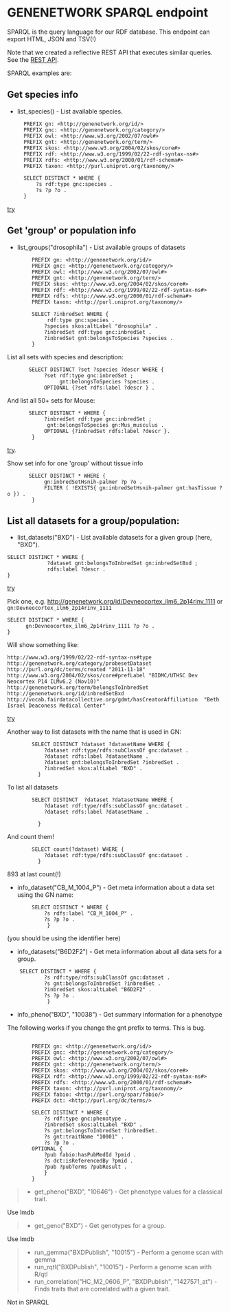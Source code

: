 # GENENETWORK SPARQL endpoint

SPARQL is the query language for our RDF database. This endpoint can export HTML, JSON and TSV(!)

Note that we created a reflective REST API that executes similar queries. See the [REST API](GN-REST-API-v2.md).

SPARQL examples are:

## Get species info

- list_species() - List available species.

        PREFIX gn: <http://genenetwork.org/id/>
        PREFIX gnc: <http://genenetwork.org/category/>
        PREFIX owl: <http://www.w3.org/2002/07/owl#>
        PREFIX gnt: <http://genenetwork.org/term/>
        PREFIX skos: <http://www.w3.org/2004/02/skos/core#>
        PREFIX rdf: <http://www.w3.org/1999/02/22-rdf-syntax-ns#>
        PREFIX rdfs: <http://www.w3.org/2000/01/rdf-schema#>
        PREFIX taxon: <http://purl.uniprot.org/taxonomy/>

        SELECT DISTINCT * WHERE {
            ?s rdf:type gnc:species .
            ?s ?p ?o .
        }

[try](https://sparql.genenetwork.org/sparql?default-graph-uri=&qtxt=%20%20%20%20%20%20%20%20PREFIX%20gn%3A%20%3Chttp%3A%2F%2Fgenenetwork.org%2Fid%2F%3E%0A%20%20%20%20%20%20%20%20PREFIX%20gnc%3A%20%3Chttp%3A%2F%2Fgenenetwork.org%2Fcategory%2F%3E%0A%20%20%20%20%20%20%20%20PREFIX%20owl%3A%20%3Chttp%3A%2F%2Fwww.w3.org%2F2002%2F07%2Fowl%23%3E%0A%20%20%20%20%20%20%20%20PREFIX%20gnt%3A%20%3Chttp%3A%2F%2Fgenenetwork.org%2Fterm%2F%3E%0A%20%20%20%20%20%20%20%20PREFIX%20skos%3A%20%3Chttp%3A%2F%2Fwww.w3.org%2F2004%2F02%2Fskos%2Fcore%23%3E%0A%20%20%20%20%20%20%20%20PREFIX%20rdf%3A%20%3Chttp%3A%2F%2Fwww.w3.org%2F1999%2F02%2F22-rdf-syntax-ns%23%3E%0A%20%20%20%20%20%20%20%20PREFIX%20rdfs%3A%20%3Chttp%3A%2F%2Fwww.w3.org%2F2000%2F01%2Frdf-schema%23%3E%0A%20%20%20%20%20%20%20%20PREFIX%20taxon%3A%20%3Chttp%3A%2F%2Fpurl.uniprot.org%2Ftaxonomy%2F%3E%0A%0A%20%20%20%20%20%20%20%20SELECT%20DISTINCT%20*%20WHERE%20%7B%0A%20%20%20%20%20%20%20%20%20%20%20%20%3Fs%20rdf%3Atype%20gnc%3Aspecies%20.%0A%20%20%20%20%20%20%20%20%20%20%20%20%3Fs%20%3Fp%20%3Fo%20.%0A%20%20%20%20%20%20%20%20%7D%0A%0A&format=text%2Fhtml&timeout=0&signal_void=on)

## Get 'group' or population info

- list_groups("drosophila") - List available groups of datasets

```sparql
        PREFIX gn: <http://genenetwork.org/id/>
        PREFIX gnc: <http://genenetwork.org/category/>
        PREFIX owl: <http://www.w3.org/2002/07/owl#>
        PREFIX gnt: <http://genenetwork.org/term/>
        PREFIX skos: <http://www.w3.org/2004/02/skos/core#>
        PREFIX rdf: <http://www.w3.org/1999/02/22-rdf-syntax-ns#>
        PREFIX rdfs: <http://www.w3.org/2000/01/rdf-schema#>
        PREFIX taxon: <http://purl.uniprot.org/taxonomy/>

        SELECT ?inbredSet WHERE {
             rdf:type gnc:species .
            ?species skos:altLabel "drosophila" .
            ?inbredSet rdf:type gnc:inbredSet .
            ?inbredSet gnt:belongsToSpecies ?species .
        }
```

List all sets with species and description:

```sparql
       SELECT DISTINCT ?set ?species ?descr WHERE {
            ?set rdf:type gnc:inbredSet ;
                 gnt:belongsToSpecies ?species .
            OPTIONAL {?set rdfs:label ?descr } .
```

And list all 50+ sets for Mouse:

```sparql
       SELECT DISTINCT * WHERE {
            ?inbredSet rdf:type gnc:inbredSet ;
             gnt:belongsToSpecies gn:Mus_musculus .
            OPTIONAL {?inbredSet rdfs:label ?descr }.
        }
```

[try](https://sparql.genenetwork.org/sparql?default-graph-uri=&qtxt=%20%20%20%20%20%20%20PREFIX%20gn%3A%20%3Chttp%3A%2F%2Fgenenetwork.org%2Fid%2F%3E%0A%20%20%20%20%20%20%20%20PREFIX%20gnc%3A%20%3Chttp%3A%2F%2Fgenenetwork.org%2Fcategory%2F%3E%0A%20%20%20%20%20%20%20%20PREFIX%20owl%3A%20%3Chttp%3A%2F%2Fwww.w3.org%2F2002%2F07%2Fowl%23%3E%0A%20%20%20%20%20%20%20%20PREFIX%20gnt%3A%20%3Chttp%3A%2F%2Fgenenetwork.org%2Fterm%2F%3E%0A%20%20%20%20%20%20%20%20PREFIX%20skos%3A%20%3Chttp%3A%2F%2Fwww.w3.org%2F2004%2F02%2Fskos%2Fcore%23%3E%0A%20%20%20%20%20%20%20%20PREFIX%20rdf%3A%20%3Chttp%3A%2F%2Fwww.w3.org%2F1999%2F02%2F22-rdf-syntax-ns%23%3E%0A%20%20%20%20%20%20%20%20PREFIX%20rdfs%3A%20%3Chttp%3A%2F%2Fwww.w3.org%2F2000%2F01%2Frdf-schema%23%3E%0A%20%20%20%20%20%20%20%20PREFIX%20taxon%3A%20%3Chttp%3A%2F%2Fpurl.uniprot.org%2Ftaxonomy%2F%3E%0A%0A%20%20%20%20%20%20%20%20SELECT%20DISTINCT%20*%20WHERE%20%7B%0A%20%20%20%20%20%20%20%20%20%20%20%20%3FinbredSet%20rdf%3Atype%20gnc%3AinbredSet%20%3B%0A%20%20%20%20%20%20%20%20%20%20%20%20%20gnt%3AbelongsToSpecies%20gn%3AMus_musculus%20.%0A%20%20%20%20%20%20%20%20%20%20%20%20OPTIONAL%20%7B%3FinbredSet%20rdfs%3Alabel%20%3Fdescr%20%7D.%0A%20%20%20%20%20%20%20%20%7D&format=text%2Fhtml&timeout=0&signal_void=on).

Show set info for one 'group' without tissue info

```sparql
       SELECT DISTINCT * WHERE {
            gn:inbredSetHsnih-palmer ?p ?o .
            FILTER ( !EXISTS{ gn:inbredSetHsnih-palmer gnt:hasTissue ?o }) .
        }
```

## List all datasets for a group/population:


- list_datasets("BXD") - List available datasets for a given group (here, "BXD").

```sparql
SELECT DISTINCT * WHERE {
             ?dataset gnt:belongsToInbredSet gn:inbredSetBxd ;
             rdfs:label ?descr .
}
```

[try](https://sparql.genenetwork.org/sparql?default-graph-uri=&qtxt=%20%20%20%20%20%20%20%20PREFIX%20gn%3A%20%3Chttp%3A%2F%2Fgenenetwork.org%2Fid%2F%3E%0A%20%20%20%20%20%20%20%20PREFIX%20gnc%3A%20%3Chttp%3A%2F%2Fgenenetwork.org%2Fcategory%2F%3E%0A%20%20%20%20%20%20%20%20PREFIX%20owl%3A%20%3Chttp%3A%2F%2Fwww.w3.org%2F2002%2F07%2Fowl%23%3E%0A%20%20%20%20%20%20%20%20PREFIX%20gnt%3A%20%3Chttp%3A%2F%2Fgenenetwork.org%2Fterm%2F%3E%0A%20%20%20%20%20%20%20%20PREFIX%20skos%3A%20%3Chttp%3A%2F%2Fwww.w3.org%2F2004%2F02%2Fskos%2Fcore%23%3E%0A%20%20%20%20%20%20%20%20PREFIX%20rdf%3A%20%3Chttp%3A%2F%2Fwww.w3.org%2F1999%2F02%2F22-rdf-syntax-ns%23%3E%0A%20%20%20%20%20%20%20%20PREFIX%20rdfs%3A%20%3Chttp%3A%2F%2Fwww.w3.org%2F2000%2F01%2Frdf-schema%23%3E%0A%20%20%20%20%20%20%20%20PREFIX%20taxon%3A%20%3Chttp%3A%2F%2Fpurl.uniprot.org%2Ftaxonomy%2F%3E%0A%0ASELECT%20DISTINCT%20*%20WHERE%20%7B%0A%20%20%20%20%20%20%20%20%20%20%20%20%20%3Fdataset%20gnt%3AbelongsToInbredSet%20gn%3AinbredSetBxd%20%3B%0A%20%20%20%20%20%20%20%20%20%20%20%20%20%20%20%20%20%20%20%20%20%20%20%20%20%20%20%20rdfs%3Alabel%20%3Fdescr%20.%0A%7D&format=text%2Fhtml&timeout=0&signal_void=on)

Pick one, e.g. http://genenetwork.org/id/Devneocortex_ilm6_2p14rinv_1111 or `gn:Devneocortex_ilm6_2p14rinv_1111`

```sparql
SELECT DISTINCT * WHERE {
      gn:Devneocortex_ilm6_2p14rinv_1111 ?p ?o .
}
```

Will show something like:

```sparql
http://www.w3.org/1999/02/22-rdf-syntax-ns#type    http://genenetwork.org/category/probesetDataset
http://purl.org/dc/terms/created "2011-11-18"
http://www.w3.org/2004/02/skos/core#prefLabel "BIDMC/UTHSC Dev Neocortex P14 ILMv6.2 (Nov10)"
http://genenetwork.org/term/belongsToInbredSet 	http://genenetwork.org/id/inbredSetBxd
http://vocab.fairdatacollective.org/gdmt/hasCreatorAffiliation 	"Beth Israel Deaconess Medical Center"
```
[try](https://sparql.genenetwork.org/sparql?default-graph-uri=&qtxt=%20%20%20%20%20%20%20%20PREFIX%20gn%3A%20%3Chttp%3A%2F%2Fgenenetwork.org%2Fid%2F%3E%0A%20%20%20%20%20%20%20%20PREFIX%20gnc%3A%20%3Chttp%3A%2F%2Fgenenetwork.org%2Fcategory%2F%3E%0A%20%20%20%20%20%20%20%20PREFIX%20owl%3A%20%3Chttp%3A%2F%2Fwww.w3.org%2F2002%2F07%2Fowl%23%3E%0A%20%20%20%20%20%20%20%20PREFIX%20gnt%3A%20%3Chttp%3A%2F%2Fgenenetwork.org%2Fterm%2F%3E%0A%20%20%20%20%20%20%20%20PREFIX%20skos%3A%20%3Chttp%3A%2F%2Fwww.w3.org%2F2004%2F02%2Fskos%2Fcore%23%3E%0A%20%20%20%20%20%20%20%20PREFIX%20rdf%3A%20%3Chttp%3A%2F%2Fwww.w3.org%2F1999%2F02%2F22-rdf-syntax-ns%23%3E%0A%20%20%20%20%20%20%20%20PREFIX%20rdfs%3A%20%3Chttp%3A%2F%2Fwww.w3.org%2F2000%2F01%2Frdf-schema%23%3E%0A%20%20%20%20%20%20%20%20PREFIX%20taxon%3A%20%3Chttp%3A%2F%2Fpurl.uniprot.org%2Ftaxonomy%2F%3E%0A%0ASELECT%20DISTINCT%20*%20WHERE%20%7B%0A%20%20%20%20%20%20gn%3ADevneocortex_ilm6_2p14rinv_1111%20%3Fp%20%3Fo%20.%0A%7D&format=text%2Fhtml&timeout=0&signal_void=on)


Another way to list datasets with the name that is used in GN:

```sparql
        SELECT DISTINCT ?dataset ?datasetName WHERE {
            ?dataset rdf:type/rdfs:subClassOf gnc:dataset .
            ?dataset rdfs:label ?datasetName .
            ?dataset gnt:belongsToInbredSet ?inbredSet .
            ?inbredSet skos:altLabel "BXD" .
          }
```

To list all datasets

```sparql
        SELECT DISTINCT  ?dataset ?datasetName WHERE {
            ?dataset rdf:type/rdfs:subClassOf gnc:dataset .
            ?dataset rdfs:label ?datasetName .

          }
```

And count them!

```sparql
        SELECT count(?dataset) WHERE {
            ?dataset rdf:type/rdfs:subClassOf gnc:dataset .
          }
```

893 at last count(!)

- info_dataset("CB_M_1004_P") - Get meta information about a data set using the GN name:

```sparql
        SELECT DISTINCT * WHERE {
            ?s rdfs:label "CB_M_1004_P" .
            ?s ?p ?o .
             }
```

(you should be using the identifier here)

- info_datasets("B6D2F2") - Get meta information about all data sets for a group.

```sparql
    SELECT DISTINCT * WHERE {
            ?s rdf:type/rdfs:subClassOf gnc:dataset .
            ?s gnt:belongsToInbredSet ?inbredSet .
            ?inbredSet skos:altLabel "B6D2F2" .
            ?s ?p ?o .
             }
```
- info_pheno("BXD", "10038") - Get summary information for a phenotype

The following works if you change the gnt prefix to terms. This is bug.

```sparql

        PREFIX gn: <http://genenetwork.org/id/>
        PREFIX gnc: <http://genenetwork.org/category/>
        PREFIX owl: <http://www.w3.org/2002/07/owl#>
        PREFIX gnt: <http://genenetwork.org/term/>
        PREFIX skos: <http://www.w3.org/2004/02/skos/core#>
        PREFIX rdf: <http://www.w3.org/1999/02/22-rdf-syntax-ns#>
        PREFIX rdfs: <http://www.w3.org/2000/01/rdf-schema#>
        PREFIX taxon: <http://purl.uniprot.org/taxonomy/>
        PREFIX fabio: <http://purl.org/spar/fabio/>
        PREFIX dct: <http://purl.org/dc/terms/>

        SELECT DISTINCT * WHERE {
            ?s rdf:type gnc:phenotype .
            ?inbredSet skos:altLabel "BXD" .
            ?s gnt:belongsToInbredSet ?inbredSet.
            ?s gnt:traitName "10001" .
            ?s ?p ?o .
        OPTIONAL {
            ?pub fabio:hasPubMedId ?pmid .
            ?s dct:isReferencedBy ?pmid .
            ?pub ?pubTerms ?pubResult .
            }
        }
```

> - get_pheno("BXD", "10646") - Get phenotype values for a classical trait.

Use lmdb

> - get_geno("BXD") - Get genotypes for a group.

Use lmdb

> - run_gemma("BXDPublish", "10015") - Perform a genome scan with gemma
> - run_rqtl("BXDPublish", "10015") - Perform a genome scan with R/qtl
> - run_correlation("HC_M2_0606_P", "BXDPublish", "1427571_at") - Finds traits that are correlated with a given trait.

Not in SPARQL

